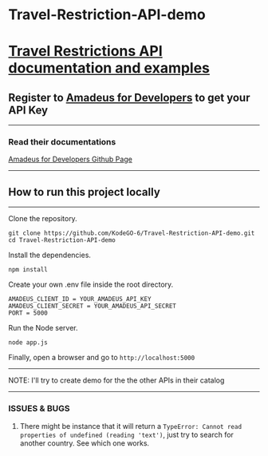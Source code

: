 # Travel-Restriction-API-demo

# [Travel Restrictions API documentation and examples](https://developers.amadeus.com/self-service/category/covid-19-and-travel-safety/api-doc/travel-restrictions/api-reference)

## Register to [Amadeus for Developers](https://developers.amadeus.com/) to get your API Key

---
### Read their documentations

[Amadeus for Developers Github Page](https://github.com/amadeus4dev)

---


## How to run this project locally
---
Clone the repository.
```git 
git clone https://github.com/KodeGO-6/Travel-Restriction-API-demo.git
cd Travel-Restriction-API-demo
```

Install the dependencies.
```nodejs
npm install
```

Create your own .env file inside the root directory.
```
AMADEUS_CLIENT_ID = YOUR_AMADEUS_API_KEY
AMADEUS_CLIENT_SECRET = YOUR_AMADEUS_API_SECRET
PORT = 5000
```

Run the Node server.
```nodejs
node app.js
```

Finally, open a browser and go to `http://localhost:5000`


---

NOTE: I'll try to create demo for the the other APIs in their catalog

---
### ISSUES & BUGS
1. There might be instance that it will return a `TypeError: Cannot read properties of undefined (reading 'text')`,
just try to search for another country. See which one works.



